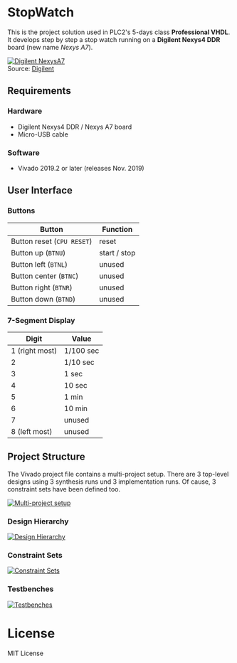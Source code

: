 # StopWatch

This is the project solution used in PLC2's 5-days class **Professional VHDL**.
It develops step by step a stop watch running on a **Digilent Nexys4 DDR** board
(new name *Nexys A7*).

[![Digilent NexysA7][Nexys4DDR]][Nexys4DDR]  
Source: [Digilent](digilentinc.com)

## Requirements

### Hardware
* Digilent Nexys4 DDR / Nexys A7 board
* Micro-USB cable

### Software
* Vivado 2019.2 or later (releases Nov. 2019)

## User Interface
### Buttons

| Button                     | Function     |
| -------------------------- | ------------ |
| Button reset (`CPU RESET`) | reset        |
| Button up (`BTNU`)         | start / stop |
| Button left (`BTNL`)       | unused       |
| Button center (`BTNC`)     | unused       |
| Button right (`BTNR`)      | unused       |
| Button down (`BTND`)       | unused       |

### 7-Segment Display

| Digit                      | Value     |
| -------------------------- | ------------ |
| 1 (right most)             | 1/100 sec    |
| 2                          | 1/10 sec     |
| 3                          | 1 sec        |
| 4                          | 10 sec       |
| 5                          | 1 min        |
| 6                          | 10 min       |
| 7                          | unused       |
| 8 (left most)              | unused       |

## Project Structure

The Vivado project file contains a multi-project setup. There are 3 top-level
designs using 3 synthesis runs und 3 implementation runs. Of cause, 3 constraint
sets have been defined too.

[![Multi-project setup][MultiProjectSetup]][MultiProjectSetup]

### Design Hierarchy

[![Design Hierarchy][DesignHierachy]][DesignHierachy]

### Constraint Sets

[![Constraint Sets][ConstraintSets]][ConstraintSets]

### Testbenches

[![Testbenches][Testbenches]][Testbenches]

# License

MIT License


[Nexys4DDR]: doc/images/Digilent-NexysA7.jpg
[MultiProjectSetup]: doc/images/MultiProject.png
[DesignHierachy]: doc/images/Hierarchy.png
[ConstraintSets]: doc/images/ConstraintFiles.png
[Testbenches]: doc/images/Testbenches.png
